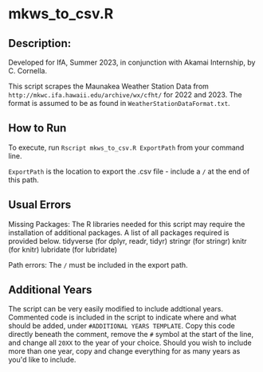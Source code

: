 # mkws_to_csv.R

## Description: 

Developed for IfA, Summer 2023, in conjunction with Akamai Internship, by C. Cornella.

This script scrapes the Maunakea Weather Station Data from `http://mkwc.ifa.hawaii.edu/archive/wx/cfht/` for 2022 and 2023. The format is assumed to be as found in `WeatherStationDataFormat.txt`. 


## How to Run

To execute, run `Rscript mkws_to_csv.R ExportPath` from your command line. 

`ExportPath` is the location to export the .csv file - include a `/` at the end of this path. 

## Usual Errors

Missing Packages: The R libraries needed for this script may require the installation of additional packages. A list of all packages required is provided below.
tidyverse (for dplyr, readr, tidyr)
stringr (for stringr)
knitr (for knitr)
lubridate (for lubridate)

Path errors: The `/` must be included in the export path. 

## Additional Years

The script can be very easily modified to include addtional years. Commented code is included in the script to indicate where and what should be added, under `#ADDITIONAL YEARS TEMPLATE`. Copy this code directly beneath the comment, remove the `#` symbol at the start of the line, and change all `20XX` to the year of your choice. Should you wish to include more than one year, copy and change everything for as many years as you'd like to include. 
